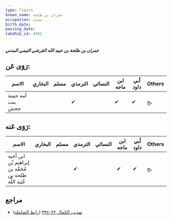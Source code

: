 ```yaml
---
type: figure
known_name: عمران بن طلحة
occupation: محدث
birth_date:
passing_date:
tahdhib_id: 4492
---
```

##### عمران بن طلحة بن عبيد الله القرشي التيمي المدني

## رَوَى عَن:
| الاسم            | البخاري | مسلم | الترمذي | النسائي | ابن ماجه | أبي داود | Others |
| ---------------- | ------- | ---- | ------- | ------- | -------- | -------- | ------ |
| أمه حمنة بنت جحش |         |      | ✔       |         | ✔        | ✔        | بخ     |
## رَوَى عَنه:
| الاسم                                                  | البخاري | مسلم | الترمذي | النسائي | ابن ماجه | أبي داود | Others |
| ------------------------------------------------------ | ------- | ---- | ------- | ------- | -------- | -------- | ------ |
| ابن أخيه إبراهيم بْن مُحَمَّد بن طلحة بن عُبَيد اللَّه |         |      | ✔       |         | ✔        | ✔        | بخ     |
## مراجع
- [تهذيب الكمال ٢٢-٣٣٤](obsidian://open?vault=Tahdhib-al-Kamal&file=Figures/٤٤٩٢-عمران%20بن%20طلحة%20بن%20عبيد%20الله%20القرشي%20التيمي%20المدني) ([رابط الشاملة](https://shamela.ws/book/3722/11587))